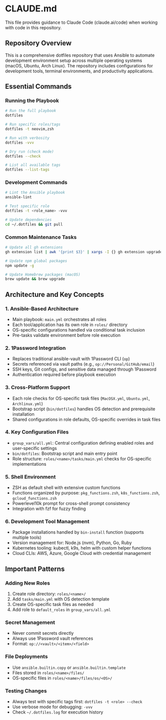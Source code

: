 # CLAUDE.md

This file provides guidance to Claude Code (claude.ai/code) when working with code in this repository.

## Repository Overview

This is a comprehensive dotfiles repository that uses Ansible to automate development environment setup across multiple operating systems (macOS, Ubuntu, Arch Linux). The repository includes configurations for development tools, terminal environments, and productivity applications.

## Essential Commands

### Running the Playbook
```bash
# Run the full playbook
dotfiles

# Run specific roles/tags
dotfiles -t neovim,zsh

# Run with verbosity
dotfiles -vvv

# Dry run (check mode)
dotfiles --check

# List all available tags
dotfiles --list-tags
```

### Development Commands
```bash
# Lint the Ansible playbook
ansible-lint

# Test specific role
dotfiles -t <role_name> -vvv

# Update dependencies
cd ~/.dotfiles && git pull
```

### Common Maintenance Tasks
```bash
# Update all gh extensions
gh extension list | awk '{print $3}' | xargs -I {} gh extension upgrade {}

# Update npm global packages
npm update -g

# Update Homebrew packages (macOS)
brew update && brew upgrade
```

## Architecture and Key Concepts

### 1. **Ansible-Based Architecture**
- Main playbook: `main.yml` orchestrates all roles
- Each tool/application has its own role in `roles/` directory
- OS-specific configurations handled via conditional task inclusion
- Pre-tasks validate environment before role execution

### 2. **1Password Integration**
- Replaces traditional ansible-vault with 1Password CLI (`op`)
- Secrets referenced via vault paths (e.g., `op://Personal/GitHub/email`)
- SSH keys, Git configs, and sensitive data managed through 1Password
- Authentication required before playbook execution

### 3. **Cross-Platform Support**
- Each role checks for OS-specific task files (`MacOSX.yml`, `Ubuntu.yml`, `Archlinux.yml`)
- Bootstrap script (`bin/dotfiles`) handles OS detection and prerequisite installation
- Shared configurations in role defaults, OS-specific overrides in task files

### 4. **Key Configuration Files**
- `group_vars/all.yml`: Central configuration defining enabled roles and user-specific settings
- `bin/dotfiles`: Bootstrap script and main entry point
- Role structure: `roles/<name>/tasks/main.yml` checks for OS-specific implementations

### 5. **Shell Environment**
- ZSH as default shell with extensive custom functions
- Functions organized by purpose: `pkg_functions.zsh`, `k8s_functions.zsh`, `gcloud_functions.zsh`
- Powerlevel10k prompt for cross-shell prompt consistency
- Integration with fzf for fuzzy finding

### 6. **Development Tool Management**
- Package installations handled by `bin-install` function (supports multiple tools)
- Version management for: Node.js (nvm), Python, Go, Ruby
- Kubernetes tooling: kubectl, k9s, helm with custom helper functions
- Cloud CLIs: AWS, Azure, Google Cloud with credential management

## Important Patterns

### Adding New Roles
1. Create role directory: `roles/<name>/`
2. Add `tasks/main.yml` with OS detection template
3. Create OS-specific task files as needed
4. Add role to `default_roles` in `group_vars/all.yml`

### Secret Management
- Never commit secrets directly
- Always use 1Password vault references
- Format: `op://<vault>/<item>/<field>`

### File Deployments
- Use `ansible.builtin.copy` or `ansible.builtin.template`
- Files stored in `roles/<name>/files/`
- OS-specific files in `roles/<name>/files/os/<OS>/`

### Testing Changes
- Always test with specific tags first: `dotfiles -t <role> --check`
- Use verbose mode for debugging: `-vvv`
- Check `~/.dotfiles.log` for execution history
